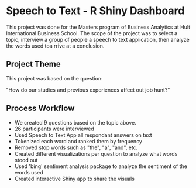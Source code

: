 # Speech to Text - R Shiny Dashboard

This project was done for the Masters program of Business Analytics at Hult International Business School. The scope of the project was to select a topic, interview a group of people a speech to text application, then analyze the words used toa rrive at a conclusion.

## Project Theme
This project was based on the question:

"How do our studies and previous experiences affect out job hunt?"

## Process Workflow

- We created 9 questions based on the topic above.
- 26 participants were interviewed
- Used Speech to Text App all  respondant answers on text
- Tokenized each word and ranked them by frequency
- Removed stop words such as "the", "a", "and", etc.
- Created different visualizations per question to analyze what words stood out
- Used 'bing' sentiment analysis package to analyze the sentiment of the words used
- Created interactive Shiny app to share the visuals
